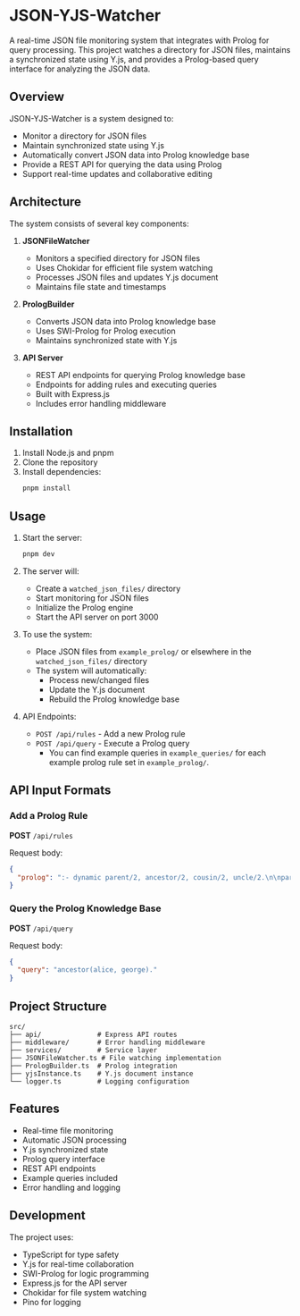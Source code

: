 # JSON-YJS-Watcher

A real-time JSON file monitoring system that integrates with Prolog for query processing. This project watches a directory for JSON files, maintains a synchronized state using Y.js, and provides a Prolog-based query interface for analyzing the JSON data.

## Overview

JSON-YJS-Watcher is a system designed to:

- Monitor a directory for JSON files
- Maintain synchronized state using Y.js
- Automatically convert JSON data into Prolog knowledge base
- Provide a REST API for querying the data using Prolog
- Support real-time updates and collaborative editing

## Architecture

The system consists of several key components:

1. **JSONFileWatcher**

   - Monitors a specified directory for JSON files
   - Uses Chokidar for efficient file system watching
   - Processes JSON files and updates Y.js document
   - Maintains file state and timestamps

2. **PrologBuilder**

   - Converts JSON data into Prolog knowledge base
   - Uses SWI-Prolog for Prolog execution
   - Maintains synchronized state with Y.js

3. **API Server**
   - REST API endpoints for querying Prolog knowledge base
   - Endpoints for adding rules and executing queries
   - Built with Express.js
   - Includes error handling middleware

## Installation

1. Install Node.js and pnpm
2. Clone the repository
3. Install dependencies:
   ```bash
   pnpm install
   ```

## Usage

1. Start the server:

   ```bash
   pnpm dev
   ```

2. The server will:

   - Create a `watched_json_files/` directory
   - Start monitoring for JSON files
   - Initialize the Prolog engine
   - Start the API server on port 3000

3. To use the system:

   - Place JSON files from `example_prolog/` or elsewhere in the `watched_json_files/` directory
   - The system will automatically:
     - Process new/changed files
     - Update the Y.js document
     - Rebuild the Prolog knowledge base

4. API Endpoints:
   - `POST /api/rules` - Add a new Prolog rule
   - `POST /api/query` - Execute a Prolog query
     - You can find example queries in `example_queries/` for each example prolog rule set in `example_prolog/`.

## API Input Formats

### Add a Prolog Rule

**POST** `/api/rules`

Request body:

```json
{
  "prolog": ":- dynamic parent/2, ancestor/2, cousin/2, uncle/2.\n\nparent(alice, bob).\nparent(alice, claire).\nparent(bob, david).\nparent(claire, emily).\nparent(david, frank).\nparent(emily, george).\n\nancestor(X, Y) :- parent(X, Y).\nancestor(X, Y) :- parent(X, Z), ancestor(Z, Y).\n\nsibling(X, Y) :- parent(Z, X), parent(Z, Y), X \\= Y.\n\ncousin(X, Y) :-\n    parent(A, X),\n    parent(B, Y),\n    sibling(A, B).\n\nuncle(X, Y) :-\n    parent(P, Y),\n    sibling(X, P),\n    male(X).\n\nmale(bob).\nmale(david).\nmale(frank).\nmale(george).\nmale(john)."
}
```

### Query the Prolog Knowledge Base

**POST** `/api/query`

Request body:

```json
{
  "query": "ancestor(alice, george)."
}
```

## Project Structure

```
src/
├── api/              # Express API routes
├── middleware/       # Error handling middleware
├── services/         # Service layer
├── JSONFileWatcher.ts # File watching implementation
├── PrologBuilder.ts  # Prolog integration
├── yjsInstance.ts    # Y.js document instance
└── logger.ts         # Logging configuration
```

## Features

- Real-time file monitoring
- Automatic JSON processing
- Y.js synchronized state
- Prolog query interface
- REST API endpoints
- Example queries included
- Error handling and logging

## Development

The project uses:

- TypeScript for type safety
- Y.js for real-time collaboration
- SWI-Prolog for logic programming
- Express.js for the API server
- Chokidar for file system watching
- Pino for logging
